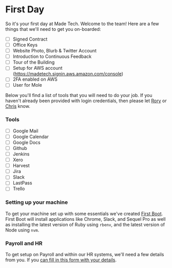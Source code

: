 # First Day

So it's your first day at Made Tech. Welcome to the team! Here are a few things that we'll need to get you on-boarded: 

* [ ] Signed Contract
* [ ] Office Keys
* [ ] Website Photo, Blurb & Twitter Account
* [ ] Introduction to Continuous Feedback
* [ ] Tour of the Building
* [ ] Setup for AWS account (https://madetech.signin.aws.amazon.com/console)
* [ ] 2FA enabled on AWS
* [ ] User for Mole

Below you'll find a list of tools that you will need to do your job. If you haven't already been provided with login credentials, then please let [Rory](rory@madetech.com) or [Chris](chris@madetech.com) know. 

### Tools
* [ ] Google Mail
* [ ] Google Calendar
* [ ] Google Docs
* [ ] Github
* [ ] Jenkins
* [ ] Xero
* [ ] Harvest
* [ ] Jira
* [ ] Slack
* [ ] LastPass
* [ ] Trello

### Setting up your machine

To get your machine set up with some essentials we've created [First Boot](https://github.com/madetech/first-boot). First Boot will install applications like Chrome, Slack, and Sequel Pro as well as installing the latest version of Ruby using `rbenv`, and the latest version of Node using `nvm`.

### Payroll and HR  

To get setup on Payroll and within our HR systems, we'll need a few details from you. If you [can fill in this form with your details](https://madetech.typeform.com/to/neqgrr).
